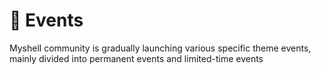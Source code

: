 # 🎉 Events

Myshell community is gradually launching various specific theme events, mainly divided into permanent events and limited-time events